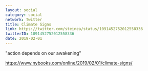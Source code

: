```yaml
---
layout: social
category: social
network: Twitter
title: Climate Signs
link: https://twitter.com/steinea/status/1091452752012558336
twitterID: 1091452752012558336
date: 2019-02-01
---
```


"action depends on our awakening"

<https://www.nybooks.com/online/2019/02/01/climate-signs/>
